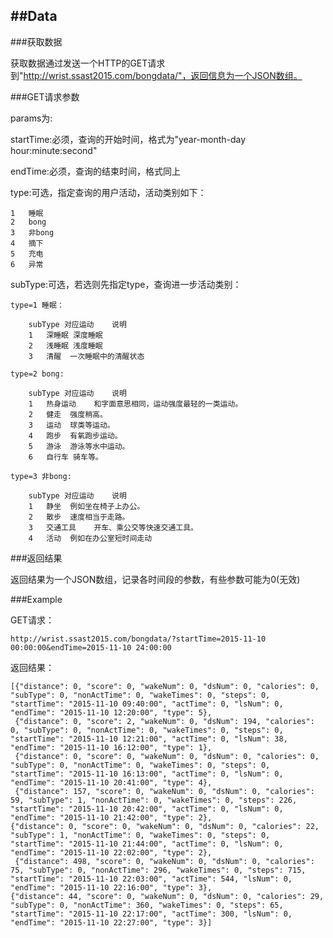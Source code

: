 ##Data
---

###获取数据

获取数据通过发送一个HTTP的GET请求到"http://wrist.ssast2015.com/bongdata/"，返回信息为一个JSON数组。

###GET请求参数

params为:

startTime:必须，查询的开始时间，格式为"year-month-day hour:minute:second"

endTime:必须，查询的结束时间，格式同上

type:可选，指定查询的用户活动，活动类别如下：

	1	睡眠
	2	bong
	3	非bong
	4	摘下
	5	充电
	6	异常

subType:可选，若选则先指定type，查询进一步活动类别：
	
	type=1 睡眠：
	
		subType	对应运动	说明
		1	深睡眠	深度睡眠
		2	浅睡眠	浅度睡眠
		3	清醒	一次睡眠中的清醒状态
	
	type=2 bong:
	
		subType	对应运动	说明
		1	热身运动	和字面意思相同，运动强度最轻的一类运动。
		2	健走	强度稍高。
		3	运动	球类等运动。
		4	跑步	有氧跑步运动。
		5	游泳	游泳等水中运动。
		6	自行车	骑车等。
	
	type=3 非bong:
	
		subType	对应运动	说明
		1	静坐	例如坐在椅子上办公。
		2	散步	速度相当于走路。
		3	交通工具	开车、乘公交等快速交通工具。
		4	活动	例如在办公室短时间走动

###返回结果

返回结果为一个JSON数组，记录各时间段的参数，有些参数可能为0(无效)

###Example

GET请求：

	http://wrist.ssast2015.com/bongdata/?startTime=2015-11-10 00:00:00&endTime=2015-11-10 24:00:00

返回结果：

	[{"distance": 0, "score": 0, "wakeNum": 0, "dsNum": 0, "calories": 0, "subType": 0, "nonActTime": 0, "wakeTimes": 0, "steps": 0, "startTime": "2015-11-10 09:40:00", "actTime": 0, "lsNum": 0, "endTime": "2015-11-10 12:20:00", "type": 5},
	 {"distance": 0, "score": 2, "wakeNum": 0, "dsNum": 194, "calories": 0, "subType": 0, "nonActTime": 0, "wakeTimes": 0, "steps": 0, "startTime": "2015-11-10 12:21:00", "actTime": 0, "lsNum": 38, "endTime": "2015-11-10 16:12:00", "type": 1},
	 {"distance": 0, "score": 0, "wakeNum": 0, "dsNum": 0, "calories": 0, "subType": 0, "nonActTime": 0, "wakeTimes": 0, "steps": 0, "startTime": "2015-11-10 16:13:00", "actTime": 0, "lsNum": 0, "endTime": "2015-11-10 20:41:00", "type": 4},
	 {"distance": 157, "score": 0, "wakeNum": 0, "dsNum": 0, "calories": 59, "subType": 1, "nonActTime": 0, "wakeTimes": 0, "steps": 226, "startTime": "2015-11-10 20:42:00", "actTime": 0, "lsNum": 0, "endTime": "2015-11-10 21:42:00", "type": 2}, 
	{"distance": 0, "score": 0, "wakeNum": 0, "dsNum": 0, "calories": 22, "subType": 1, "nonActTime": 0, "wakeTimes": 0, "steps": 0, "startTime": "2015-11-10 21:44:00", "actTime": 0, "lsNum": 0, "endTime": "2015-11-10 22:02:00", "type": 2},
	 {"distance": 498, "score": 0, "wakeNum": 0, "dsNum": 0, "calories": 75, "subType": 0, "nonActTime": 296, "wakeTimes": 0, "steps": 715, "startTime": "2015-11-10 22:03:00", "actTime": 544, "lsNum": 0, "endTime": "2015-11-10 22:16:00", "type": 3}, 
	{"distance": 44, "score": 0, "wakeNum": 0, "dsNum": 0, "calories": 29, "subType": 0, "nonActTime": 360, "wakeTimes": 0, "steps": 65, "startTime": "2015-11-10 22:17:00", "actTime": 300, "lsNum": 0, "endTime": "2015-11-10 22:27:00", "type": 3}]